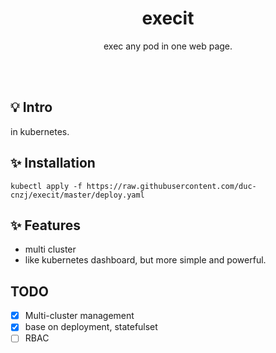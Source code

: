 <h1 align="center">execit</h1>
<p align="center">exec any pod in one web page.</p>
<br><br>

## 💡 Intro

in kubernetes.

## ✨  Installation

```shell
kubectl apply -f https://raw.githubusercontent.com/duc-cnzj/execit/master/deploy.yaml
```

## ✨  Features

* multi cluster
* like kubernetes dashboard, but more simple and powerful.

## TODO

- [x] Multi-cluster management
- [x] base on deployment, statefulset
- [ ] RBAC
